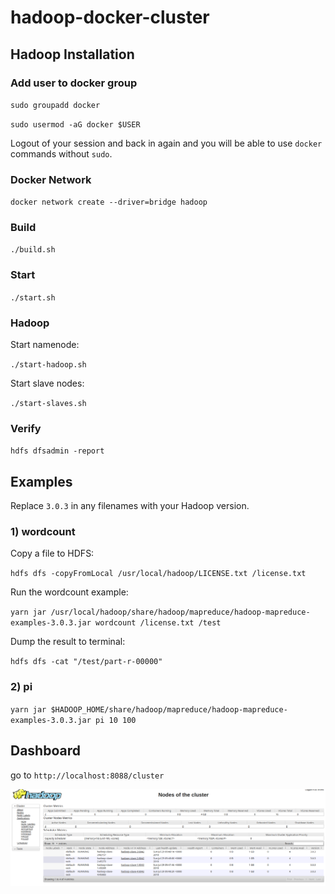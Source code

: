 # hadoop-docker-cluster

## Hadoop Installation

### Add user to docker group
`sudo groupadd docker`

`sudo usermod -aG docker $USER`

Logout of your session and back in again and you will be able to use `docker` commands without `sudo`. 

### Docker Network
`docker network create --driver=bridge hadoop`



### Build

`./build.sh`

### Start

`./start.sh`

### Hadoop

Start namenode:

`./start-hadoop.sh`

Start slave nodes:

`./start-slaves.sh`

### Verify

`hdfs dfsadmin -report`


## Examples

Replace `3.0.3` in any filenames with your Hadoop version.

### 1) wordcount

Copy a file to HDFS:

`hdfs dfs -copyFromLocal /usr/local/hadoop/LICENSE.txt /license.txt`


Run the wordcount example:

`yarn jar /usr/local/hadoop/share/hadoop/mapreduce/hadoop-mapreduce-examples-3.0.3.jar wordcount /license.txt /test`

Dump the result to terminal:

`hdfs dfs -cat "/test/part-r-00000"`

### 2) pi
`yarn jar $HADOOP_HOME/share/hadoop/mapreduce/hadoop-mapreduce-examples-3.0.3.jar pi 10 100`

## Dashboard

go to `http://localhost:8088/cluster`

![Dashboard](./hadoop-nodes.png)